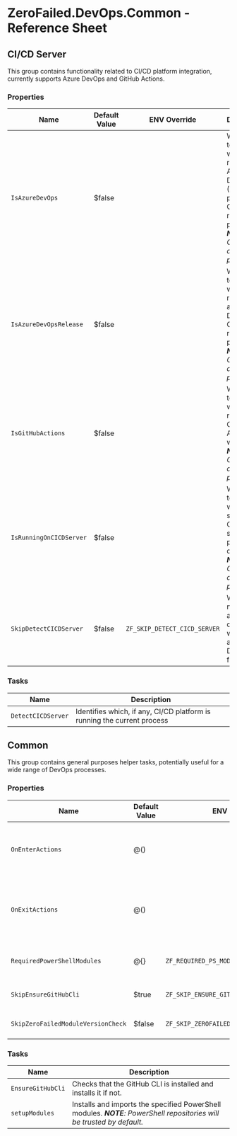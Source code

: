 # ZeroFailed.DevOps.Common - Reference Sheet

## CI/CD Server

This group contains functionality related to CI/CD platform integration, currently supports Azure DevOps and GitHub Actions.

### Properties

| Name                    | Default Value | ENV Override                 | Description                                                                                                                                |
| ----------------------- | ------------- | ---------------------------- | ------------------------------------------------------------------------------------------------------------------------------------------ |
| `IsAzureDevOps`         | $false        |                              | Will be set to True when running in Azure DevOps (YAML pipeline or Classic release pipeline). ***NOTE**: Considered a read only property.* |
| `IsAzureDevOpsRelease`  | $false        |                              | Will be set to True when running in an Azure DevOps Classic release pipeline. ***NOTE**: Considered a read only property.*                 |
| `IsGitHubActions`       | $false        |                              | Will be set to True when running in a GitHub Actions workflow. ***NOTE**: Considered a read only property.*                                |
| `IsRunningOnCICDServer` | $false        |                              | Will be set to True when a supported CI/CD server platform is detected. ***NOTE**: Considered a read only property.*                       |
| `SkipDetectCICDServer`  | $false        | `ZF_SKIP_DETECT_CICD_SERVER` | When true, no DevOps agent detection will be attempted. Default is false.                                                                  |

### Tasks

| Name               | Description                                                             |
| ------------------ | ----------------------------------------------------------------------- |
| `DetectCICDServer` | Identifies which, if any, CI/CD platform is running the current process |

## Common

This group contains general purposes helper tasks, potentially useful for a wide range of DevOps processes.

### Properties

| Name                               | Default Value | ENV Override                              | Description                                                                                                                                                                                                                                                                      |
| ---------------------------------- | ------------- | ----------------------------------------- | -------------------------------------------------------------------------------------------------------------------------------------------------------------------------------------------------------------------------------------------------------------------------------- |
| `OnEnterActions`                   | @()           |                                           | [Extensibility Point] A collection of scriptblocks that will be run as part of InvokeBuild's 'Enter-Build' functionality. Extensions and processes can register their own actions by calling `$script:OnEnterActions.Add($myScriptBlock)`.                                                             |
| `OnExitActions`                    | @()           |                                           | [Extensibility Point] A collection of scriptblocks that will be run as part of InvokeBuild's 'Exit-Build' functionality, typically used as a 'finally' block for the overall process.  Extensions and processes can register their own actions by calling `$script:OnExitActions.Add($myScriptBlock)`. |
| `RequiredPowerShellModules`        | @{}           | `ZF_REQUIRED_PS_MODULES`                  | A hashtable of PowerShell modules to install and import. The keys are the module names and the values are hashtables with the following properties: version, repository.                                                                                                         |
| `SkipEnsureGitHubCli`              | $true         | `ZF_SKIP_ENSURE_GITHUB_CLI`               | When true, ZeroFailed will skip the check for whether the GitHub CLI is installed. Default is true.                                                                                                                                                                              |
| `SkipZeroFailedModuleVersionCheck` | $false        | `ZF_SKIP_ZEROFAILED_MODULE_VERSION_CHECK` | When true, ZeroFailed will skip the check for a newer version of the ZeroFailed module. Default is false.                                                                                                                                                                        |

### Tasks

| Name              | Description                                                                                                            |
| ----------------- | ---------------------------------------------------------------------------------------------------------------------- |
| `EnsureGitHubCli` | Checks that the GitHub CLI is installed and installs it if not.                                                        |
| `setupModules`    | Installs and imports the specified PowerShell modules. ***NOTE**: PowerShell repositories will be trusted by default.* |

